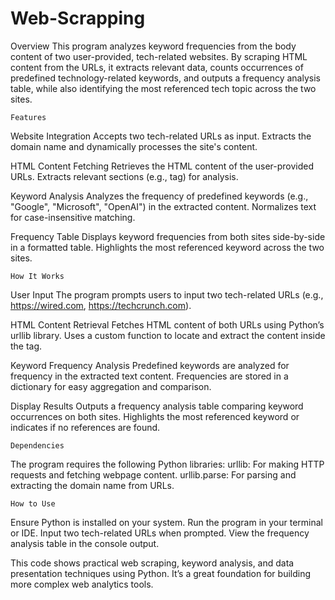 # Web-Scrapping

Overview
    This program analyzes keyword frequencies from the body content of two user-provided, tech-related websites. By scraping HTML content from the URLs, it extracts relevant data, counts occurrences of predefined technology-related keywords, and outputs a frequency analysis table, while also identifying the most referenced tech topic across the two sites.

    Features
Website Integration
  Accepts two tech-related URLs as input.
  Extracts the domain name and dynamically processes the site's content.

HTML Content Fetching
  Retrieves the HTML content of the user-provided URLs.
  Extracts relevant sections (e.g., <body> tag) for analysis.

Keyword Analysis
  Analyzes the frequency of predefined keywords (e.g., "Google", "Microsoft", "OpenAI") in the extracted content.
  Normalizes text for case-insensitive matching.

Frequency Table
  Displays keyword frequencies from both sites side-by-side in a formatted table.
  Highlights the most referenced keyword across the two sites.


    How It Works
User Input
  The program prompts users to input two tech-related URLs (e.g., https://wired.com, https://techcrunch.com).

HTML Content Retrieval
  Fetches HTML content of both URLs using Python’s urllib library.
  Uses a custom function to locate and extract the content inside the <body> tag.

Keyword Frequency Analysis
  Predefined keywords are analyzed for frequency in the extracted text content.
  Frequencies are stored in a dictionary for easy aggregation and comparison.

Display Results
  Outputs a frequency analysis table comparing keyword occurrences on both sites.
  Highlights the most referenced keyword or indicates if no references are found.


    Dependencies
The program requires the following Python libraries:
  urllib: For making HTTP requests and fetching webpage content.
  urllib.parse: For parsing and extracting the domain name from URLs.

    How to Use
Ensure Python is installed on your system.
Run the program in your terminal or IDE.
Input two tech-related URLs when prompted.
View the frequency analysis table in the console output.

This code shows practical web scraping, keyword analysis, and data presentation techniques using Python. It’s a great foundation for building more complex web analytics tools.
